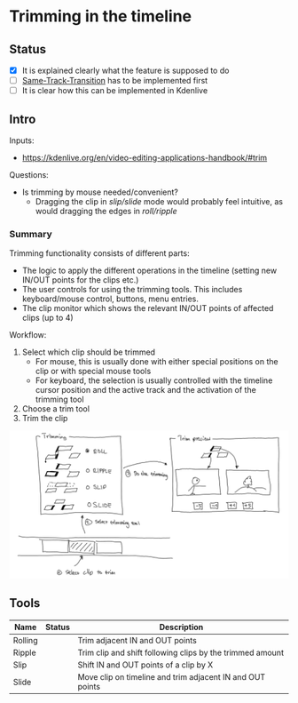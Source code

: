 # Trimming in the timeline

## Status

* [x] It is explained clearly what the feature is supposed to do
* [ ] [Same-Track-Transition](https://invent.kde.org/kde/kdenlive/-/wikis/dev/ideas/Same-Track-Crossfades) has to be implemented first
* [ ] It is clear how this can be implemented in Kdenlive

## Intro

Inputs:

* https://kdenlive.org/en/video-editing-applications-handbook/#trim

Questions:

* Is trimming by mouse needed/convenient?
  * Dragging the clip in *slip/slide* mode would probably feel intuitive, as would dragging the edges in *roll/ripple*


### Summary

Trimming functionality consists of different parts:

* The logic to apply the different operations in the timeline (setting new IN/OUT points for the clips etc.)
* The user controls for using the trimming tools. This includes keyboard/mouse control, buttons, menu entries.
* The clip monitor which shows the relevant IN/OUT points of affected clips (up to 4)

Workflow:

1. Select which clip should be trimmed
   * For mouse, this is usually done with either special positions on the clip or with special mouse tools
   * For keyboard, the selection is usually controlled with the timeline cursor position and the active track and the activation of the trimming tool
1. Choose a trim tool
1. Trim the clip

![image](uploads/7f93d6d0c1a397c91afdb73045b8b0ec/image.png)


## Tools

| Name | Status | Description
| --- | --- | --- |
| Rolling | | Trim adjacent IN and OUT points
| Ripple | | Trim clip and shift following clips by the trimmed amount
| Slip | | Shift IN and OUT points of a clip by X
| Slide | | Move clip on timeline and trim adjacent IN and OUT points


